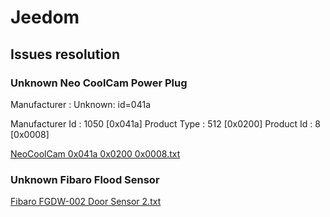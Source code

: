 # Jeedom

## Issues resolution

### Unknown Neo CoolCam Power Plug

Manufacturer : Unknown: id=041a

Manufacturer Id : 1050 [0x041a] Product Type : 512 [0x0200] Product Id : 8 [0x0008]

[NeoCoolCam 0x041a 0x0200 0x0008.txt](./NeoCoolCam%200x041a%200x0200%200x0008.txt)

### Unknown Fibaro Flood Sensor

[Fibaro FGDW-002 Door Sensor 2.txt](./Fibaro%20FGDW-002%20Door%20Sensor%202.txt)
